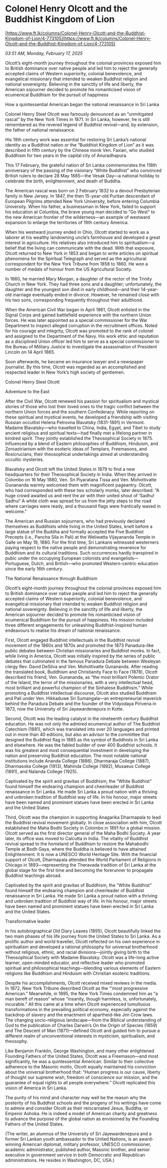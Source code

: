# Colonel Henry Olcott and the Buddhist Kingdom of Lion

[https://www.ft.lk/columns/Colonel-Henry-Olcott-and-the-Buddhist-Kingdom-of-Lion/4-773105](https://www.ft.lk/columns/Colonel-Henry-Olcott-and-the-Buddhist-Kingdom-of-Lion/4-773105)

*03:51 AM, Monday, February 17, 2025*

Olcott’s eight-month journey throughout the colonial provinces exposed him to British dominance over native people and led him to reject the generally accepted claims of Western superiority, colonial benevolence, and evangelical missionary that intended to weaken Buddhist religion and national sovereignty. Believing in the sanctity of life and liberty, the American sojourner decided to promote his romanticised vision of ecumenical Buddhism for the pursuit of happiness

How a quintessential American began the national renaissance in Sri Lanka

Colonel Henry Steel Olcott was famously denounced as an “unmitigated rascal” by the New York Times in 1871. In Sri Lanka, however, he is still remembered as the revered legend of Buddhist revival—and, by extension, the father of national renaissance.

His 19th century work was essential for restoring Sri Lanka’s national identity as a Buddhist nation or the “Buddhist Kingdom of Lion” as it was described in fifth century by the Chinese monk Ven. Faxian, who studied Buddhism for two years in the capital city of Anuradhapura.

This 17 February, the grateful nation of Sri Lanka commemorates the 118th anniversary of the passing of the visionary “White Buddhist” who convinced British rulers to declare 28 May 1885—the Vesak Day—a national holiday to celebrate the birth, enlightenment, and death of Buddha.

The American rascal was born on 2 February 1832 to a devout Presbyterian family in New Jersey. In 1847, the then 15-year-old Puritan descendant of European Pilgrims attended New York University, before entering Columbia University. When his father, a businessman in New York, failed to support his education at Columbia, the brave young man decided to “Go West” to the new American frontier of the wilderness—an example of westward expansion to enlarge the territories of 19th century America.

When his westward journey ended in Ohio, Olcott started to work as a laborer at his wealthy landowning uncle’s farmhouse and developed a great interest in agriculture. His relatives also introduced him to spiritualism—a belief that the living can communicate with the dead. With that exposure, Olcott returned to New York in 1853 and began to write articles on spiritual phenomena for the Spiritual Telegraph and served as the agricultural correspondent for the New York Tribune from 1858 to 1860. He won a number of medals of honour from the US Agricultural Society.

In 1860, he married Mary Morgan, a daughter of the rector of the Trinity Church in New York. They had three sons and a daughter; unfortunately, the daughter and the youngest son died in early childhood—and their 14-year-old marriage eventually ended in divorce. However, he remained close with his two sons, corresponding frequently throughout their adulthood.

When the American Civil War began in April 1861, Olcott enlisted in the Signal Corps and gained battlefield experience with the northern Union forces. He was later appointed as a special commissioner for the War Department to inspect alleged corruption in the recruitment offices. Noted for his courage and integrity, Olcott was promoted to the rank of colonel and assigned to the Department of the Navy. His work ethic and reputation as a disciplined Union officer led him to serve as a special commissioner to the Bureau of Military Justice to investigate the assassination of President Lincoln on 14 April 1865.

Soon afterwards, he became an insurance lawyer and a newspaper journalist. By this time, Olcott was regarded as an accomplished and respected leader in New York’s high society of gentlemen.

Colonel Henry Steel Olcott

Adventure to the East

After the Civil War, Olcott renewed his passion for spiritualism and mystical stories of those who lost their loved ones to the tragic conflict between the northern Union forces and the southern Confederacy. While reporting on these spiritual and mystical events, he developed a friendship with visiting Russian occultist Helena Petrovna Blavatsky (1831-1891) in Vermont. Madame Blavatsky—who travelled to China, India, Egypt, and Tibet to study ancient religious and spiritual texts—had finally met a lifelong partner in kindred spirit. They jointly established the Theosophical Society in 1875. Influenced by a blend of Eastern philosophies of Buddhism, Hinduism, and Zoroastrianism with the esoteric ideas of Templars, Freemasons, and Rosicrucians, their theosophical undertakings aimed at understanding occultic mysteries.

Blavatsky and Olcott left the United States in 1879 to find a new headquarters for their Theosophical Society in India. When they arrived in Colombo on 16 May 1880, Ven. Sri Piyaratana Tissa and Ven. Mohottivatte Gunananda warmly welcomed them with magnificent pageantry. Olcott, who had corresponded with these two scholarly monks, later described: “A huge crowd awaited us and rent the air with their united shout of ‘Sadhu! Sadhu!’ A white cloth was spread for us from the jetty steps to the road where carriages were ready, and a thousand flags were frantically waved in welcome.”

The American and Russian sojourners, who had previously declared themselves as Buddhists while living in the United States, knelt before a large statue of the Buddha and formally accepted the Five Buddhist Precepts (i.e., Pancha Sila in Pali) at the Weliwatta Vijayananda Temple in Galle on May 19, 1880. For the first time, Sri Lankans witnessed westerners paying respect to the native people and demonstrating reverence for Buddhism and its cultural traditions. Such occurrences hardly transpired in pubic under the occupying European colonists and evangelists—Portuguese, Dutch, and British—who promoted Western-centric education since the early 16th century.

The National Renaissance through Buddhism

Olcott’s eight-month journey throughout the colonial provinces exposed him to British dominance over native people and led him to reject the generally accepted claims of Western superiority, colonial benevolence, and evangelical missionary that intended to weaken Buddhist religion and national sovereignty. Believing in the sanctity of life and liberty, the American sojourner decided to promote his romanticised vision of ecumenical Buddhism for the pursuit of happiness. His mission included three different engagements for unleashing Buddhist-inspired human endeavours to realise his dream of national renaissance.

First, Olcott engaged Buddhist intellectuals in the Buddhist revival movement of the 1860s and 1870s and promoted the 1873 Panadura-like public debates between Christian missionaries and Buddhist monks. In fact, while living in America, Olcott was initially inspired by the series of public debates that culminated in the famous Panadura Debate between Wesleyan clergy Rev. David DeSilva and Ven. Mohottivatte Gunananda. After reading the translated book, Buddhism and Christianity Face to Face (1878), Olcott described his friend, Ven. Gunananda, as “the most brilliant Polemic Orator of the Island, the terror of the missionaries, with a very intellectual head, most brilliant and powerful champion of the Sinhalese Buddhism.” While promoting a Buddhist intellectual discourse, Olcott also studied Buddhism and Pali under Ven. Hikkaduwe Sri Sumangala—an entrepreneurial maverick behind the Panadura Debate and the founder of the Vidyodaya Pirivena in 1873, now the University of Sri Jayewardenepura in Kotte.

Second, Olcott was the leading catalyst in the nineteenth century Buddhist education. He was not only the admired ecumenical author of The Buddhist Catechism (1881), which was translated into over 20 languages and printed out in more than 40 editions, but also an advisor to the committee that designed the Buddhist flag in 1885 as the symbol of Buddhists in Sri Lanka and elsewhere. He was the fabled builder of over 400 Buddhist schools. It was his greatest and most consequential investment in developing the nation and preserving Buddhist education. The most notable national institutions include Ananda College (1886), Dharmaraja College (1887), Dharmasoka College (1913), Mahinda College (1892), Musaeus College (1891), and Nalanda College (1925).

Captivated by the spirit and gravitas of Buddhism, the “White Buddhist” found himself the endearing champion and cheerleader of Buddhist renaissance in Sri Lanka. He made Sri Lanka a proud nation with a thriving and unbroken tradition of Buddhist way of life. In his honour, major streets have been named and prominent statues have been erected in Sri Lanka and the United States

Third, Olcott was the champion in supporting Anagarika Dharmapala to lead the Buddhist revival movement globally. In close association with him, Olcott established the Maha Bodhi Society in Colombo in 1891 for a global mission. Olcott served as the first director general of the Maha Bodhi Society. A year later, its office was moved to Calcutta in India. The vitality of Buddhist revival spread to the homeland of Buddhism to restore the Mahabodhi Temple at Bodh Gaya, where the Buddha is believed to have attained Enlightenment. It is now a UNESCO World Heritage Site. With the financial support of Olcott, Dharmapala attended the World Parliament of Religions in Chicago in 1893—representing the Theravada tradition of Sri Lanka at the global stage for the first time and becoming the forerunner to propagate Buddhist teachings abroad.

Captivated by the spirit and gravitas of Buddhism, the “White Buddhist” found himself the endearing champion and cheerleader of Buddhist renaissance in Sri Lanka. He made Sri Lanka a proud nation with a thriving and unbroken tradition of Buddhist way of life. In his honour, major streets have been named and prominent statues have been erected in Sri Lanka and the United States.

Transformative leader

In his autobiographical Old Diary Leaves (1895), Olcott beautifully linked the two main phases of his life journey from the United States to Sri Lanka. As a prolific author and world traveller, Olcott reflected on his own experience in spiritualism and developed a rational philosophy for universal brotherhood without religious, ethnic, and racial divisions—jointly giving birth to the Theosophical Society with Madame Blavatsky. Olcott was a life-long active learner, open-minded educator, and reflective leader who promoted spiritual and philosophical teachings—blending various elements of Eastern religions like Buddhism and Hinduism with Christian esoteric traditions.

Despite his accomplishments, Olcott received mixed reviews in the media. In 1872, New York Tribune described Olcott as the “‘most progressive American.” Meanwhile, in 1895, the New York Times condemned him as “a man bereft of reason” whose “insanity, though harmless, is, unfortunately, incurable.” All this came at a time when Olcott experienced tumultuous transformations in the prevailing political economy, especially against the backdrop of slavery and the enactment of apartheid-like Jim Crow laws. The changing socio-religious landscape—from the Biblical understanding of God to the publication of Charles Darwin’s On the Origin of Species (1859) and The Descent of Man (1871)—defined Olcott and guided him to pursue a different realm of unconventional interests in mysticism, spiritualism, and theosophy.

Like Benjamin Franklin, George Washington, and many other enlightened Founding Fathers of the United States, Olcott was a Freemason—and most significantly, he was a quintessential American. Similar to their collective adherence to the Masonic motto, Olcott equally maintained his conviction about the universal brotherhood that: “Human progress is our cause, liberty of thought our supreme wish, freedom of conscience our mission, and the guarantee of equal rights to all people everywhere.” Olcott replicated this vision of America in Sri Lanka.

The purity of his mind and character may well be the reason why the posterity of his Buddhist schools and the progeny of his writings have come to admire and consider Olcott as their reincarnated Jesus, Buddha, or Emperor Ashoka. He is indeed a model of American charity and greatness to advance the purpose of the global nation as envisioned by the Founding Fathers of the United States.

(The writer, an alumnus of the University of Sri Jayewardenepura and a former Sri Lankan youth ambassador to the United Nations, is an award-winning American diplomat, military professor, UNESCO commissioner, academic administrator, published author, Masonic brother, and senior executive in government service in both Democratic and Republican administrations. He resides in Washington, DC, USA.)

